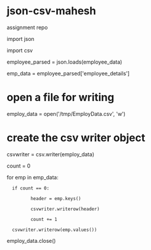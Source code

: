# json-csv-mahesh
assignment repo







import json

import csv

employee_parsed = json.loads(employee_data)

emp_data = employee_parsed['employee_details']

# open a file for writing

employ_data = open('/tmp/EmployData.csv', 'w')

# create the csv writer object

csvwriter = csv.writer(employ_data)

count = 0

for emp in emp_data:

      if count == 0:

             header = emp.keys()

             csvwriter.writerow(header)

             count += 1

      csvwriter.writerow(emp.values())

employ_data.close()
